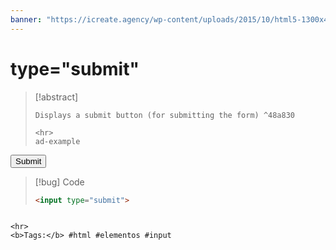```yaml
---
banner: "https://icreate.agency/wp-content/uploads/2015/10/html5-1300x470.gif"
---
```

# type="submit"
> [!abstract]
> ````
> Displays a submit button (for submitting the form) ^48a830
> 
> <hr>
> ad-example
<input type="submit">

> [!bug] Code
> ~~~html
> <input type="submit">
> ~~~


````

<hr>
<b>Tags:</b> #html #elementos #input